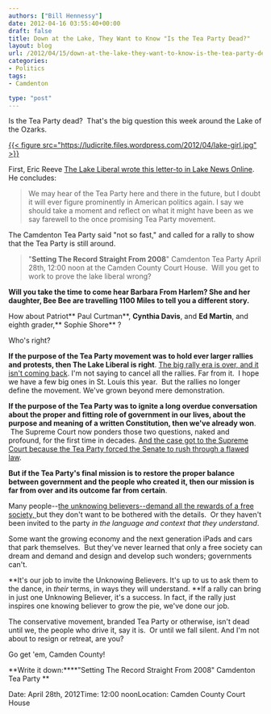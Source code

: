 ```yaml
---
authors: ["Bill Hennessy"]
date: 2012-04-16 03:55:40+00:00
draft: false
title: Down at the Lake, They Want to Know "Is the Tea Party Dead?"
layout: blog
url: /2012/04/15/down-at-the-lake-they-want-to-know-is-the-tea-party-dead/
categories:
- Politics
tags:
- Camdenton

type: "post"
---
```


Is the Tea Party dead?  That's the big question this week around the Lake of the Ozarks.

[{{< figure src="https://ludicrite.files.wordpress.com/2012/04/lake-girl.jpg" >}}
](https://ludicrite.files.wordpress.com/2012/04/lake-girl.jpg)

First, Eric Reeve [The Lake Liberal wrote this letter-to in Lake News Online](https://www.lakenewsonline.com/newsnow/x1047090880/Lake-View-The-death-of-the-Tea-Party). He concludes:


> We may hear of the Tea Party here and there in the future, but I doubt it will ever figure prominently in American politics again. I say we should take a moment and reflect on what it might have been as we say farewell to the once promising Tea Party movement.


The Camdenton Tea Party said "not so fast," and called for a rally to show that the Tea Party is still around.


> "**Setting The Record Straight From 2008**" Camdenton Tea Party April 28th, 12:00 noon at the Camden County Court House.  Will you get to work to prove the lake liberal wrong?

**Will you take the time to come hear Barbara From Harlem? She and her daughter, Bee Bee are travelling 1100 Miles to tell you a different story.**

How about Patriot** Paul Curtman**, **Cynthia Davis**, and **Ed Martin**, and eighth grader,** Sophie Shore** ?


Who's right?

**If the purpose of the Tea Party movement was to hold ever larger rallies and protests, then The Lake Liberal is right**. [The big rally era is over, and it isn't coming back](https://ludicrite.wordpress.com/2011/09/15/my-remarks-to-first-after-party/). I'm not saying to cancel all the rallies. Far from it.  I hope we have a few big ones in St. Louis this year.  But the rallies no longer define the movement. We've grown beyond mere demonstration.

**If the purpose of the Tea Party was to ignite a long overdue conversation about the proper and fitting role of government in our lives, about the purpose and meaning of a written Constitution, then we've already won**.  The Supreme Court now ponders those two questions, naked and profound, for the first time in decades. [And the case got to the Supreme Court because the Tea Party forced the Senate to rush through a flawed law](https://ludicrite.wordpress.com/2012/03/28/the-state-of-the-gop/).

**But if the Tea Party's final mission is to restore the proper balance between government and the people who created it, then our mission is far from over and its outcome far from certain**.

Many people--[the unknowing believers--demand all the rewards of a free society, ](https://hennessysview.com/tea-party/unknowing-believers/)but they don't want to be bothered with the details.  Or they haven't been invited to the party _in the language and context that they understand_.

Some want the growing economy and the next generation iPads and cars that park themselves.  But they've never learned that only a free society can dream and demand and design and develop such wonders; governments can't.

**It's our job to invite the Unknowing Believers. It's up to us to ask them to the dance, in _their_ terms, in ways they will understand. **If a rally can bring in just one Unknowing Believer, it's a success. In fact, if the rally just inspires one knowing believer to grow the pie, we've done our job.

The conservative movement, branded Tea Party or otherwise, isn't dead until we, the people who drive it, say it is.  Or until we fall silent. And I'm not about to resign or retreat, are you?

Go get 'em, Camden County!

**Write it down:****"Setting The Record Straight From 2008" Camdenton Tea Party **

Date: April 28th, 2012Time: 12:00 noonLocation: Camden County Court House
